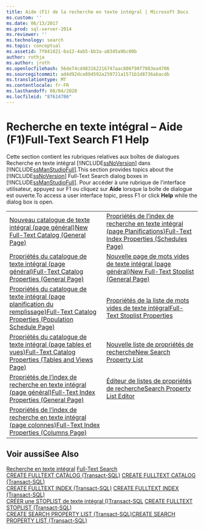 ```yaml
---
title: Aide (F1) de la recherche en texte intégral | Microsoft Docs
ms.custom: ''
ms.date: 06/13/2017
ms.prod: sql-server-2014
ms.reviewer: ''
ms.technology: search
ms.topic: conceptual
ms.assetid: 7f041821-6a12-4ab5-bb3a-a8345a9bc00b
author: rothja
ms.author: jroth
ms.openlocfilehash: 56de74cd483162216747aac806f98f7883ea4706
ms.sourcegitcommit: ad4d92dce894592a259721a1571b1d8736abacdb
ms.translationtype: MT
ms.contentlocale: fr-FR
ms.lasthandoff: 08/04/2020
ms.locfileid: "87614786"
---
```

# <a name="full-text-search-f1-help"></a><span data-ttu-id="eb1ec-102">Recherche en texte intégral – Aide (F1)</span><span class="sxs-lookup"><span data-stu-id="eb1ec-102">Full-Text Search F1 Help</span></span>
  <span data-ttu-id="eb1ec-103">Cette section contient les rubriques relatives aux boîtes de dialogues Recherche en texte intégral [!INCLUDE[ssNoVersion](../includes/ssnoversion-md.md)] dans [!INCLUDE[ssManStudioFull](../includes/ssmanstudiofull-md.md)].</span><span class="sxs-lookup"><span data-stu-id="eb1ec-103">This section provides topics about the [!INCLUDE[ssNoVersion](../includes/ssnoversion-md.md)] Full-Text Search dialog boxes in [!INCLUDE[ssManStudioFull](../includes/ssmanstudiofull-md.md)].</span></span> <span data-ttu-id="eb1ec-104">Pour accéder à une rubrique de l'interface utilisateur, appuyez sur F1 ou cliquez sur **Aide** lorsque la boîte de dialogue est ouverte.</span><span class="sxs-lookup"><span data-stu-id="eb1ec-104">To access a user interface topic, press F1 or click **Help** while the dialog box is open.</span></span>  
  
|||  
|-|-|  
|[<span data-ttu-id="eb1ec-105">Nouveau catalogue de texte intégral &#40;page général&#41;</span><span class="sxs-lookup"><span data-stu-id="eb1ec-105">New Full-Text Catalog &#40;General Page&#41;</span></span>](new-full-text-catalog-general-page.md)|[<span data-ttu-id="eb1ec-106">Propriétés de l’index de recherche en texte intégral &#40;page Planifications&#41;</span><span class="sxs-lookup"><span data-stu-id="eb1ec-106">Full-Text Index Properties &#40;Schedules Page&#41;</span></span>](../../2014/database-engine/full-text-index-properties-schedules-page.md)|  
|[<span data-ttu-id="eb1ec-107">Propriétés du catalogue de texte intégral &#40;page général&#41;</span><span class="sxs-lookup"><span data-stu-id="eb1ec-107">Full-Text Catalog Properties &#40;General Page&#41;</span></span>](../../2014/database-engine/full-text-catalog-properties-general-page.md)|[<span data-ttu-id="eb1ec-108">Nouvelle page de mots vides de texte intégral &#40;page général&#41;</span><span class="sxs-lookup"><span data-stu-id="eb1ec-108">New Full-Text Stoplist &#40;General Page&#41;</span></span>](../../2014/database-engine/new-full-text-stoplist-general-page.md)|  
|[<span data-ttu-id="eb1ec-109">Propriétés du catalogue de texte intégral &#40;page planification du remplissage&#41;</span><span class="sxs-lookup"><span data-stu-id="eb1ec-109">Full-Text Catalog Properties &#40;Population Schedule Page&#41;</span></span>](../../2014/database-engine/full-text-catalog-properties-population-schedule-page.md)|[<span data-ttu-id="eb1ec-110">Propriétés de la liste de mots vides de texte intégral</span><span class="sxs-lookup"><span data-stu-id="eb1ec-110">Full-Text Stoplist Properties</span></span>](../../2014/database-engine/full-text-stoplist-properties.md)|  
|[<span data-ttu-id="eb1ec-111">Propriétés du catalogue de texte intégral &#40;page tables et vues&#41;</span><span class="sxs-lookup"><span data-stu-id="eb1ec-111">Full-Text Catalog Properties &#40;Tables and Views Page&#41;</span></span>](../../2014/database-engine/full-text-catalog-properties-tables-and-views-page.md)|[<span data-ttu-id="eb1ec-112">Nouvelle liste de propriétés de recherche</span><span class="sxs-lookup"><span data-stu-id="eb1ec-112">New Search Property List</span></span>](../../2014/database-engine/new-search-property-list.md)|  
|[<span data-ttu-id="eb1ec-113">Propriétés de l’index de recherche en texte intégral &#40;page général&#41;</span><span class="sxs-lookup"><span data-stu-id="eb1ec-113">Full-Text Index Properties &#40;General Page&#41;</span></span>](../../2014/database-engine/full-text-index-properties-general-page.md)|[<span data-ttu-id="eb1ec-114">Éditeur de listes de propriétés de recherche</span><span class="sxs-lookup"><span data-stu-id="eb1ec-114">Search Property List Editor</span></span>](../../2014/database-engine/search-property-list-editor.md)|  
|[<span data-ttu-id="eb1ec-115">Propriétés de l’index de recherche en texte intégral &#40;page colonnes&#41;</span><span class="sxs-lookup"><span data-stu-id="eb1ec-115">Full-Text Index Properties &#40;Columns Page&#41;</span></span>](../../2014/database-engine/full-text-index-properties-columns-page.md)||  
  
## <a name="see-also"></a><span data-ttu-id="eb1ec-116">Voir aussi</span><span class="sxs-lookup"><span data-stu-id="eb1ec-116">See Also</span></span>  
 <span data-ttu-id="eb1ec-117">[Recherche en texte intégral](../relational-databases/search/full-text-search.md) </span><span class="sxs-lookup"><span data-stu-id="eb1ec-117">[Full-Text Search](../relational-databases/search/full-text-search.md) </span></span>  
 <span data-ttu-id="eb1ec-118">[CREATE FULLTEXT CATALOG &#40;Transact-SQL&#41;](/sql/t-sql/statements/create-fulltext-catalog-transact-sql) </span><span class="sxs-lookup"><span data-stu-id="eb1ec-118">[CREATE FULLTEXT CATALOG &#40;Transact-SQL&#41;](/sql/t-sql/statements/create-fulltext-catalog-transact-sql) </span></span>  
 <span data-ttu-id="eb1ec-119">[CREATE FULLTEXT INDEX &#40;Transact-SQL&#41;](/sql/t-sql/statements/create-fulltext-index-transact-sql) </span><span class="sxs-lookup"><span data-stu-id="eb1ec-119">[CREATE FULLTEXT INDEX &#40;Transact-SQL&#41;](/sql/t-sql/statements/create-fulltext-index-transact-sql) </span></span>  
 <span data-ttu-id="eb1ec-120">[CRÉER une STOPLIST de texte intégral &#40;&#41;Transact-SQL](/sql/t-sql/statements/create-fulltext-stoplist-transact-sql) </span><span class="sxs-lookup"><span data-stu-id="eb1ec-120">[CREATE FULLTEXT STOPLIST &#40;Transact-SQL&#41;](/sql/t-sql/statements/create-fulltext-stoplist-transact-sql) </span></span>  
 [<span data-ttu-id="eb1ec-121">CREATE SEARCH PROPERTY LIST &#40;Transact-SQL&#41;</span><span class="sxs-lookup"><span data-stu-id="eb1ec-121">CREATE SEARCH PROPERTY LIST &#40;Transact-SQL&#41;</span></span>](/sql/t-sql/statements/create-search-property-list-transact-sql)  
  
  
